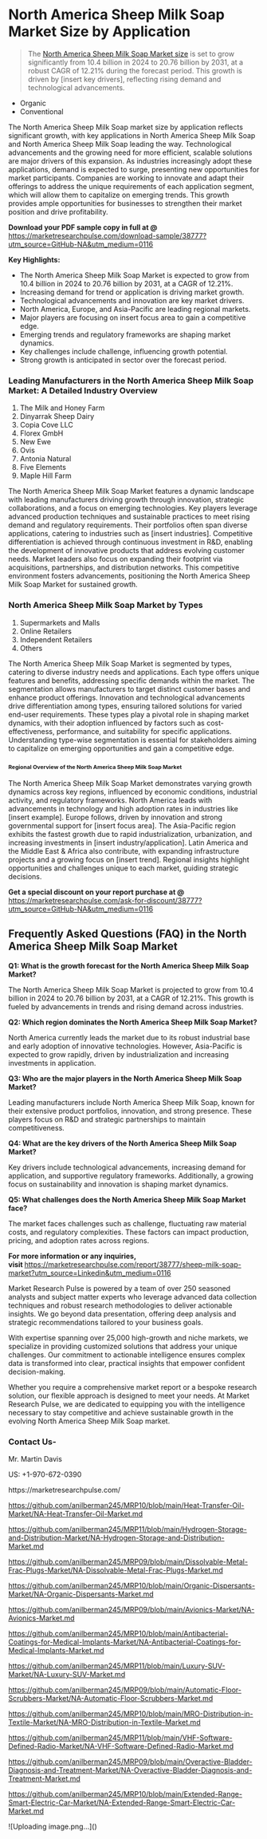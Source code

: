 <h1>North America Sheep Milk Soap Market&nbsp;Size by Application</h1><blockquote><p>The <a href="https://marketresearchpulse.com/download-sample/38777?utm_source=GitHub-NA&amp;utm_medium=0116">North America Sheep Milk Soap Market size</a> is set to grow significantly from 10.4 billion in 2024 to 20.76 billion by 2031, at a robust CAGR of 12.21% during the forecast period. This growth is driven by [insert key drivers], reflecting rising demand and technological advancements.</p></blockquote><ul><li>Organic <li> Conventional</li></ul><p>The North America Sheep Milk Soap market size by application reflects significant growth, with key applications in North America Sheep Milk Soap and North America Sheep Milk Soap leading the way. Technological advancements and the growing need for more efficient, scalable solutions are major drivers of this expansion. As industries increasingly adopt these applications, demand is expected to surge, presenting new opportunities for market participants. Companies are working to innovate and adapt their offerings to address the unique requirements of each application segment, which will allow them to capitalize on emerging trends. This growth provides ample opportunities for businesses to strengthen their market position and drive profitability.</p><p><strong>Download your PDF sample copy in full at @ </strong><a href="https://marketresearchpulse.com/download-sample/38777?utm_source=GitHub-NA&amp;utm_medium=0116">https://marketresearchpulse.com/download-sample/38777?utm_source=GitHub-NA&amp;utm_medium=0116</a></p><p><strong>Key Highlights: </strong></p><ul><li>The North America Sheep Milk Soap Market is expected to grow from 10.4 billion in 2024 to 20.76 billion by 2031, at a CAGR of 12.21%.</li><li>Increasing demand for trend or application is driving market growth.</li><li>Technological advancements and innovation are key market drivers.</li><li>North America, Europe, and Asia-Pacific are leading regional markets.</li><li>Major players are focusing on insert focus area to gain a competitive edge.</li><li>Emerging trends and regulatory frameworks are shaping market dynamics.</li><li>Key challenges include challenge, influencing growth potential.</li><li>Strong growth is anticipated in sector over the forecast period.</li></ul><h3>Leading Manufacturers in the North America Sheep Milk Soap Market: A Detailed Industry Overview</h3><ol><li>The Milk and Honey Farm</li><li>Dinyarrak Sheep Dairy</li><li>Copia Cove LLC</li><li>Florex GmbH</li><li>New Ewe</li><li>Ovis</li><li>Antonia Natural</li><li>Five Elements</li><li>Maple Hill Farm</li></ol><div class="flex max-w-full flex-col flex-grow"><div class="min-h-8 text-message flex w-full flex-col items-end gap-2 whitespace-normal break-words [.text-message+&amp;]:mt-5" dir="auto" data-message-author-role="assistant" data-message-id="fd8432e4-4910-450d-b182-61b7bfb0a01f" data-message-model-slug="gpt-4o"><div class="flex w-full flex-col gap-1 empty:hidden first:pt-[3px]"><div class="markdown prose w-full break-words dark:prose-invert light"><p>The North America Sheep Milk Soap Market features a dynamic landscape with leading manufacturers driving growth through innovation, strategic collaborations, and a focus on emerging technologies. Key players leverage advanced production techniques and sustainable practices to meet rising demand and regulatory requirements. Their portfolios often span diverse applications, catering to industries such as [insert industries]. Competitive differentiation is achieved through continuous investment in R&amp;D, enabling the development of innovative products that address evolving customer needs. Market leaders also focus on expanding their footprint via acquisitions, partnerships, and distribution networks. This competitive environment fosters advancements, positioning the North America Sheep Milk Soap Market for sustained growth.</p></div></div></div></div><h3>North America Sheep Milk Soap Market by Types</h3><ol><li>Supermarkets and Malls <li> Online Retailers <li> Independent Retailers <li> Others</li></ol><div class="flex max-w-full flex-col flex-grow"><div class="min-h-8 text-message flex w-full flex-col items-end gap-2 whitespace-normal break-words [.text-message+&amp;]:mt-5" dir="auto" data-message-author-role="assistant" data-message-id="084470be-0bb7-4664-bddf-5156b4f41249" data-message-model-slug="gpt-4o-mini"><div class="flex w-full flex-col gap-1 empty:hidden first:pt-[3px]"><div class="markdown prose w-full break-words dark:prose-invert light"><p>The North America Sheep Milk Soap Market is segmented by types, catering to diverse industry needs and applications. Each type offers unique features and benefits, addressing specific demands within the market. The segmentation allows manufacturers to target distinct customer bases and enhance product offerings. Innovation and technological advancements drive differentiation among types, ensuring tailored solutions for varied end-user requirements. These types play a pivotal role in shaping market dynamics, with their adoption influenced by factors such as cost-effectiveness, performance, and suitability for specific applications. Understanding type-wise segmentation is essential for stakeholders aiming to capitalize on emerging opportunities and gain a competitive edge.</p></div></div></div></div><h3><span style="font-size: 11px;">Regional Overview of the North America Sheep Milk Soap Market</span></h3><div class="flex max-w-full flex-col flex-grow"><div class="min-h-8 text-message flex w-full flex-col items-end gap-2 whitespace-normal break-words [.text-message+&amp;]:mt-5" dir="auto" data-message-author-role="assistant" data-message-id="e9038762-ce64-4e30-91c9-9bd413514231" data-message-model-slug="gpt-4o-mini"><div class="flex w-full flex-col gap-1 empty:hidden first:pt-[3px]"><div class="markdown prose w-full break-words dark:prose-invert light"><p>The North America Sheep Milk Soap Market demonstrates varying growth dynamics across key regions, influenced by economic conditions, industrial activity, and regulatory frameworks. North America leads with advancements in technology and high adoption rates in industries like [insert example]. Europe follows, driven by innovation and strong governmental support for [insert focus area]. The Asia-Pacific region exhibits the fastest growth due to rapid industrialization, urbanization, and increasing investments in [insert industry/application]. Latin America and the Middle East &amp; Africa also contribute, with expanding infrastructure projects and a growing focus on [insert trend]. Regional insights highlight opportunities and challenges unique to each market, guiding strategic decisions.</p></div></div></div></div><p><strong>Get a special discount on your report purchase at @ </strong><a href="https://marketresearchpulse.com/ask-for-discount/38777?utm_source=GitHub-NA&amp;utm_medium=0116">https://marketresearchpulse.com/ask-for-discount/38777?utm_source=GitHub-NA&amp;utm_medium=0116</a></p><h2>Frequently Asked Questions (FAQ) in the North America Sheep Milk Soap Market</h2><p><strong>Q1: What is the growth forecast for the North America Sheep Milk Soap Market?</strong></p><p>The North America Sheep Milk Soap Market is projected to grow from 10.4 billion in 2024 to 20.76 billion by 2031, at a CAGR of 12.21%. This growth is fueled by advancements in trends and rising demand across industries.</p><p><strong>Q2: Which region dominates the North America Sheep Milk Soap Market?</strong></p><p>North America currently leads the market due to its robust industrial base and early adoption of innovative technologies. However, Asia-Pacific is expected to grow rapidly, driven by industrialization and increasing investments in application.</p><p><strong>Q3: Who are the major players in the North America Sheep Milk Soap Market?</strong></p><p>Leading manufacturers include North America Sheep Milk Soap, known for their extensive product portfolios, innovation, and strong presence. These players focus on R&amp;D and strategic partnerships to maintain competitiveness.</p><p><strong>Q4: What are the key drivers of the North America Sheep Milk Soap Market?</strong></p><p>Key drivers include technological advancements, increasing demand for application, and supportive regulatory frameworks. Additionally, a growing focus on sustainability and innovation is shaping market dynamics.</p><p><strong>Q5: What challenges does the North America Sheep Milk Soap Market face?</strong></p><p>The market faces challenges such as challenge, fluctuating raw material costs, and regulatory complexities. These factors can impact production, pricing, and adoption rates across regions.</p><p><strong>For more information or any inquiries, visit&nbsp;</strong><a href="https://marketresearchpulse.com/report/38777/sheep-milk-soap-market?utm_source=Linkedin&utm_medium=0116">https://marketresearchpulse.com/report/38777/sheep-milk-soap-market?utm_source=Linkedin&utm_medium=0116</a></p><p>Market Research Pulse is powered by a team of over 250 seasoned analysts and subject matter experts who leverage advanced data collection techniques and robust research methodologies to deliver actionable insights. We go beyond data presentation, offering deep analysis and strategic recommendations tailored to your business goals.</p><p>With expertise spanning over 25,000 high-growth and niche markets, we specialize in providing customized solutions that address your unique challenges. Our commitment to actionable intelligence ensures complex data is transformed into clear, practical insights that empower confident decision-making.</p><p>Whether you require a comprehensive market report or a bespoke research solution, our flexible approach is designed to meet your needs. At Market Research Pulse, we are dedicated to equipping you with the intelligence necessary to stay competitive and achieve sustainable growth in the evolving North America Sheep Milk Soap market.</p><h3><strong>Contact Us-</strong></h3><p>Mr. Martin Davis</p><p>US: +1-970-672-0390</p><p>https://marketresearchpulse.com/</p><p><a href="https://github.com/anilberman245/MRP10/blob/main/Heat-Transfer-Oil-Market/NA-Heat-Transfer-Oil-Market.md">https://github.com/anilberman245/MRP10/blob/main/Heat-Transfer-Oil-Market/NA-Heat-Transfer-Oil-Market.md</a></p><p><a href="https://github.com/anilberman245/MRP11/blob/main/Hydrogen-Storage-and-Distribution-Market/NA-Hydrogen-Storage-and-Distribution-Market.md">https://github.com/anilberman245/MRP11/blob/main/Hydrogen-Storage-and-Distribution-Market/NA-Hydrogen-Storage-and-Distribution-Market.md</a></p><p><a href="https://github.com/anilberman245/MRP09/blob/main/Dissolvable-Metal-Frac-Plugs-Market/NA-Dissolvable-Metal-Frac-Plugs-Market.md">https://github.com/anilberman245/MRP09/blob/main/Dissolvable-Metal-Frac-Plugs-Market/NA-Dissolvable-Metal-Frac-Plugs-Market.md</a></p><p><a href="https://github.com/anilberman245/MRP10/blob/main/Organic-Dispersants-Market/NA-Organic-Dispersants-Market.md">https://github.com/anilberman245/MRP10/blob/main/Organic-Dispersants-Market/NA-Organic-Dispersants-Market.md</a></p><p><a href="https://github.com/anilberman245/MRP09/blob/main/Avionics-Market/NA-Avionics-Market.md">https://github.com/anilberman245/MRP09/blob/main/Avionics-Market/NA-Avionics-Market.md</a></p><p><a href="https://github.com/anilberman245/MRP10/blob/main/Antibacterial-Coatings-for-Medical-Implants-Market/NA-Antibacterial-Coatings-for-Medical-Implants-Market.md">https://github.com/anilberman245/MRP10/blob/main/Antibacterial-Coatings-for-Medical-Implants-Market/NA-Antibacterial-Coatings-for-Medical-Implants-Market.md</a></p><p><a href="https://github.com/anilberman245/MRP11/blob/main/Luxury-SUV-Market/NA-Luxury-SUV-Market.md">https://github.com/anilberman245/MRP11/blob/main/Luxury-SUV-Market/NA-Luxury-SUV-Market.md</a></p><p><a href="https://github.com/anilberman245/MRP09/blob/main/Automatic-Floor-Scrubbers-Market/NA-Automatic-Floor-Scrubbers-Market.md">https://github.com/anilberman245/MRP09/blob/main/Automatic-Floor-Scrubbers-Market/NA-Automatic-Floor-Scrubbers-Market.md</a></p><p><a href="https://github.com/anilberman245/MRP10/blob/main/MRO-Distribution-in-Textile-Market/NA-MRO-Distribution-in-Textile-Market.md">https://github.com/anilberman245/MRP10/blob/main/MRO-Distribution-in-Textile-Market/NA-MRO-Distribution-in-Textile-Market.md</a></p><p><a href="https://github.com/anilberman245/MRP11/blob/main/VHF-Software-Defined-Radio-Market/NA-VHF-Software-Defined-Radio-Market.md">https://github.com/anilberman245/MRP11/blob/main/VHF-Software-Defined-Radio-Market/NA-VHF-Software-Defined-Radio-Market.md</a></p><p><a href="https://github.com/anilberman245/MRP09/blob/main/Overactive-Bladder-Diagnosis-and-Treatment-Market/NA-Overactive-Bladder-Diagnosis-and-Treatment-Market.md">https://github.com/anilberman245/MRP09/blob/main/Overactive-Bladder-Diagnosis-and-Treatment-Market/NA-Overactive-Bladder-Diagnosis-and-Treatment-Market.md</a></p><p><a href="https://github.com/anilberman245/MRP10/blob/main/Extended-Range-Smart-Electric-Car-Market/NA-Extended-Range-Smart-Electric-Car-Market.md">https://github.com/anilberman245/MRP10/blob/main/Extended-Range-Smart-Electric-Car-Market/NA-Extended-Range-Smart-Electric-Car-Market.md</a></p>
![Uploading image.png…]()
